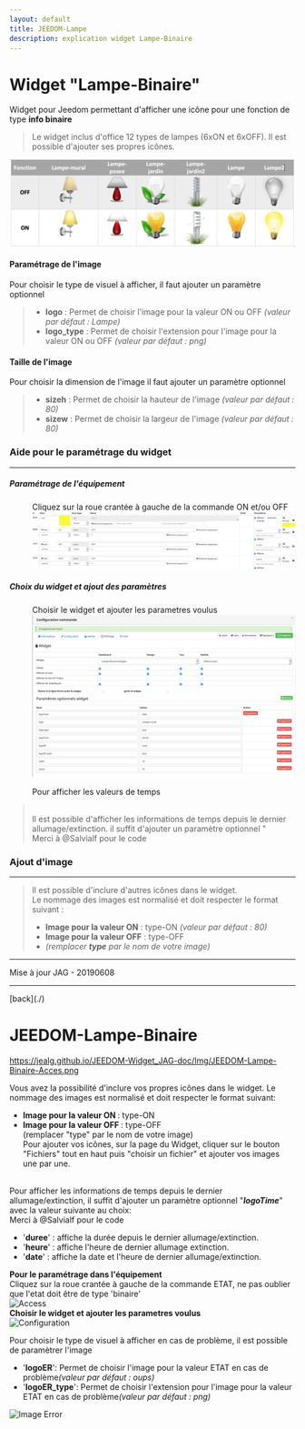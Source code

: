 ```yaml
---
layout: default
title: JEEDOM-Lampe
description: explication widget Lampe-Binaire
---
```


# Widget "Lampe-Binaire" 

Widget pour Jeedom permettant d'afficher une icône pour une fonction de type <b>info binaire</b>
<blockquote>
Le widget inclus d'office 12 types de lampes (6xON et 6xOFF). Il est possible d'ajouter ses propres icônes.
</blockquote>

<p><img src="Img/JEEDOM-Lampe-Binaire-Visuel.png" alt="Visuels" /></p>


<h4 id="Logo">Paramétrage de l'image</h4>
Pour choisir le type de visuel à afficher, il faut ajouter un paramètre optionnel<br/>
<blockquote>
    <ul>
        <li><b>logo</b> : Permet de choisir l'image pour la valeur ON ou OFF <i>(valeur par défaut : Lampe)</i></li>
        <li><b>logo_type</b> : Permet de choisir l'extension pour l'image pour la valeur ON ou OFF <i>(valeur par défaut : png)</i></li>
</ul>
</blockquote>


<h4 id="TaIlle">Taille de l'image</h4>
Pour choisir la dimension de l'image il faut ajouter un paramètre optionnel<br/>
<blockquote>
    <ul>
        <li><b>sizeh</b> : Permet de choisir la hauteur de l'image <i>(valeur par défaut : 80)</i></li>
        <li><b>sizew</b> : Permet de choisir la largeur de l'image <i>(valeur par défaut : 80)</i></li>
</ul>
</blockquote>

<h3 id="Aide Paramétrage">Aide pour le paramétrage du widget</h3>
<hr />
<h5 id="header-5">Paramétrage de l'équipement</h5>
<dl>
<dd>Cliquez sur la roue crantée à gauche de la commande ON et/ou OFF<br/>
    <img src="Img/JEEDOM-Lampe-Binaire-Acces.png" alt="Access"/>
</dd>
</dl>
<h5 id="header-5">Choix du widget et ajout des paramètres</h5>
<dl>
<dd>Choisir le widget et ajouter les parametres voulus<br/>
    <img src="Img/JEEDOM-Lampe-Binaire-Configuration.png" alt="Configuration"/>
</dd>
</dl>
<dd>Pour afficher les valeurs de temps<br/></dd>
    <blockquote>
        <br/>Il est possible d'afficher les informations de temps depuis le dernier allumage/extinction. il suffit d'ajouter un paramètre optionnel "<br/>
    Merci à @Salvialf pour le code
    </blockquote>

</dl>

<h3 id="Add img">Ajout d'image</h3>
<hr />
<blockquote>
Il est possible d'inclure d'autres icônes dans le widget.<br/>
Le nommage des images est normalisé et doit respecter le format suivant :
    <ul>
        <li><b>Image pour la valeur ON</b> : type-ON <i>(valeur par défaut : 80)</i></li>
        <li><b>Image pour la valeur OFF</b> : type-OFF</li>
        <li> <i>(remplacer <b>type</b> par le nom de votre image)</i></li>
    </ul> 
</blockquote>
<hr />
<dl>
<dt>Mise à jour JAG - 20190608</dt>
</dl>
<hr />
[back](./)

# JEEDOM-Lampe-Binaire

https://jealg.github.io/JEEDOM-Widget_JAG-doc/Img/JEEDOM-Lampe-Binaire-Acces.png


  
Vous avez la possibilité d'inclure vos propres icônes dans le widget. Le nommage des images est normalisé et doit respecter le format suivant:
* **<b>Image pour la valeur ON </b>** : type-ON<br/>
* **<b>Image pour la valeur OFF </b>** : type-OFF<br/>
(remplacer "type" par le nom de votre image)<br/>
Pour ajouter vos icônes, sur la page du Widget, cliquer sur le bouton "Fichiers" tout en haut puis "choisir un fichier" et ajouter vos images une par une.<br/>

<br/>Pour afficher les informations de temps depuis le dernier allumage/extinction, il suffit d'ajouter un paramètre optionnel "<i><b>logoTime</b></i>" avec la valeur suivante au choix:<br/>
    Merci à @Salvialf pour le code
* '**duree**' : affiche la durée depuis le dernier allumage/extinction.  
* '**heure**' : affiche l'heure de dernier allumage extinction.  
* '**date**'  : affiche la date et l'heure de dernier allumage/extinction.  

<b>Pour le paramétrage dans l'équipement</b><br/>
Cliquez sur la roue crantée à gauche de la commande ETAT, ne pas oublier que l'etat doit être de type 'binaire'<br/>
<img src="Lampe-Acces-binaire.png" alt="Access"/><br/>
<b>Choisir le widget et ajouter les parametres voulus</b><br/>
<img src="Lampe-Configuration-binaire.png" alt="Configuration"/><br/>


Pour choisir le type de visuel à afficher en cas de problème, il est possible de paramètrer l'image
* '**<b>logoER</b>**': Permet de choisir l'image pour la valeur ETAT en cas de problème<i>(valeur par défaut : oups)<br/></i>
* '**<b>logoER_type</b>**': Permet de choisir l'extension pour l'image pour la valeur ETAT en cas de problème<i>(valeur par défaut : png)<br/></i>
<img src="Image-Error.png" alt="Image Error"/>

